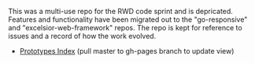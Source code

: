 This was a multi-use repo for the RWD code sprint and is depricated. Features and functionality have been migrated out to the "go-responsive" and "excelsior-web-framework" repos. The repo is kept for reference to issues and a record of how the work evolved.
- [Prototypes Index](http://nys-its.github.com/RWD-Demo/prototypes/index.html) (pull master to gh-pages branch to update view)
